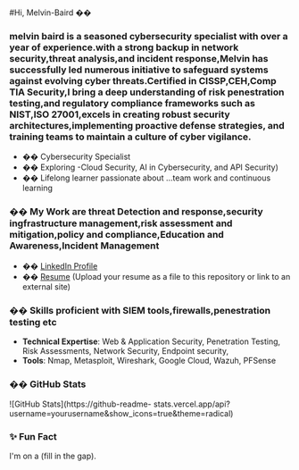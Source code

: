 #Hi, Melvin-Baird  ��
### melvin baird is a seasoned cybersecurity specialist with over a year of experience.with a strong backup in network security,threat analysis,and incident response,Melvin has successfully led numerous initiative to safeguard systems against evolving cyber threats.Certified in CISSP,CEH,Comp TIA Security,I bring a deep understanding of risk penestration testing,and regulatory compliance frameworks such as NIST,ISO 27001,excels in creating robust security architectures,implementing proactive defense strategies, and training teams to maintain a culture of cyber vigilance.
- ��️ Cybersecurity Specialist
- �� Exploring  -Cloud Security, AI in Cybersecurity,
and API Security)
- �� Lifelong learner passionate about ...team work and continuous learning
### �� My Work are threat Detection and response,security ingfrastructure management,risk assessment and mitigation,policy and compliance,Education and Awareness,Incident Management
- �� [LinkedIn Profile](https://linkedin.com/in/yourprofile)
- �� [Resume](#) (Upload your resume as a file to this repository or link to
an external site)
### ��️ Skills proficient with SIEM tools,firewalls,penestration testing etc
- **Technical Expertise**: Web &amp; Application Security, Penetration Testing,
Risk Assessments, Network Security, Endpoint security,
- **Tools**: Nmap, Metasploit, Wireshark, Google Cloud, Wazuh, PFSense
### �� GitHub Stats
![GitHub Stats](https://github-readme-
stats.vercel.app/api?username=yourusername&amp;show_icons=true&amp;theme=radical)
### ✨ Fun Fact
I&#39;m on a (fill in the gap).
